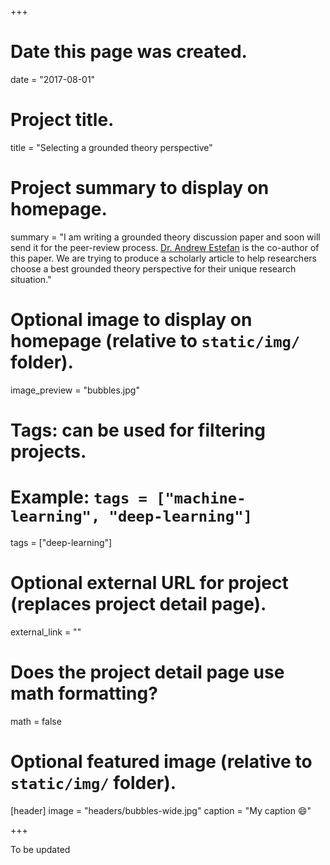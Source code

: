 +++
# Date this page was created.
date = "2017-08-01"

# Project title.
title = "Selecting a grounded theory perspective"

# Project summary to display on homepage.
summary = "I am writing a grounded theory discussion paper and soon will send it for the peer-review process. [Dr. Andrew Estefan](http://nursing.ucalgary.ca/nursing_info/profiles/andrew-estefan) is the co-author of this paper. We are trying to produce a scholarly article to help researchers choose a best grounded theory perspective for their unique research situation."

# Optional image to display on homepage (relative to `static/img/` folder).
image_preview = "bubbles.jpg"

# Tags: can be used for filtering projects.
# Example: `tags = ["machine-learning", "deep-learning"]`
tags = ["deep-learning"]

# Optional external URL for project (replaces project detail page).
external_link = ""

# Does the project detail page use math formatting?
math = false

# Optional featured image (relative to `static/img/` folder).
[header]
image = "headers/bubbles-wide.jpg"
caption = "My caption :smile:"

+++

To be updated
